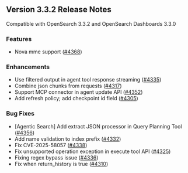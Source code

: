 ## Version 3.3.2 Release Notes

Compatible with OpenSearch 3.3.2 and OpenSearch Dashboards 3.3.0

### Features
* Nova mme support ([#4368](https://github.com/opensearch-project/ml-commons/pull/4368))

### Enhancements
* Use filtered output in agent tool response streaming ([#4335](https://github.com/opensearch-project/ml-commons/pull/4335))
* Combine json chunks from requests ([#4317](https://github.com/opensearch-project/ml-commons/pull/4317))
* Support MCP connector in agent update API ([#4352](https://github.com/opensearch-project/ml-commons/pull/4352))
* Add refresh policy; add checkpoint id field ([#4305](https://github.com/opensearch-project/ml-commons/pull/4305))

### Bug Fixes
* [Agentic Search] Add extract JSON processor in Query Planning Tool ([#4356](https://github.com/opensearch-project/ml-commons/pull/4356))
* Add name validation to index prefix ([#4332](https://github.com/opensearch-project/ml-commons/pull/4332))
* Fix CVE-2025-58057 ([#4338](https://github.com/opensearch-project/ml-commons/pull/4338))
* Fix unsupported operation exception in execute tool API ([#4325](https://github.com/opensearch-project/ml-commons/pull/4325))
* Fixing regex bypass issue ([#4336](https://github.com/opensearch-project/ml-commons/pull/4336))
* Fix when return_history is true ([#4310](https://github.com/opensearch-project/ml-commons/pull/4310))
